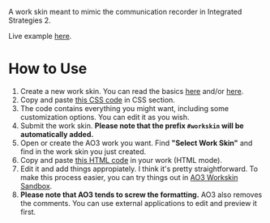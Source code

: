 A work skin meant to mimic the communication recorder in Integrated Strategies 2.

Live example [here](https://archiveofourown.org/works/41422914).
# How to Use
1. Create a new work skin. You can read the basics [here](https://archiveofourown.org/faq/tutorial-creating-a-work-skin?language_id=en) and/or [here](https://archiveofourown.org/admin_posts/1370?show_comments=true).
2. Copy and paste [this CSS code](https://github.com/Clover-Zero/ao3-dialog/blob/main/arknights-style/ak-style-css.css) in CSS section.
3. The code contains everything you might want, including some customization options. You can edit it as you wish.
4. Submit the work skin. **Please note that the prefix `#workskin` will be automatically added.**
4. Open or create the AO3 work you want. Find **"Select Work Skin"** and find in the work skin you just created.
5. Copy and paste [this HTML code](https://github.com/Clover-Zero/ao3-dialog/blob/main/arknights-style/ak-style-html.html) in your work (HTML mode).
6. Edit it and add things appropiately. I think it's pretty straightforward. To make this process easier, you can try things out in [AO3 Workskin Sandbox](https://raw.githack.com/jdm/ao3sandbox/main/index.html).
7. **Please note that AO3 tends to screw the formatting.** AO3 also removes the comments. You can use external applications to edit and preview it first.
